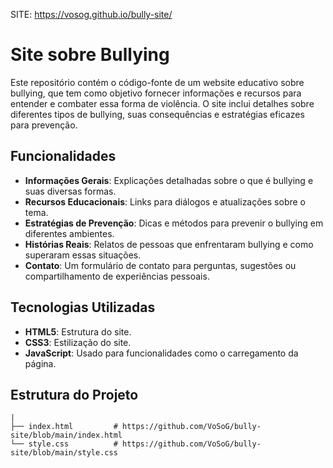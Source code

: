 SITE: https://vosog.github.io/bully-site/
# Site sobre Bullying
Este repositório contém o código-fonte de um website educativo sobre bullying, que tem como objetivo fornecer informações e recursos para entender e combater essa forma de violência. O site inclui detalhes sobre diferentes tipos de bullying, suas consequências e estratégias eficazes para prevenção.

## Funcionalidades

- **Informações Gerais**: Explicações detalhadas sobre o que é bullying e suas diversas formas.
- **Recursos Educacionais**: Links para diálogos e atualizações sobre o tema.
- **Estratégias de Prevenção**: Dicas e métodos para prevenir o bullying em diferentes ambientes.
- **Histórias Reais**: Relatos de pessoas que enfrentaram bullying e como superaram essas situações.
- **Contato**: Um formulário de contato para perguntas, sugestões ou compartilhamento de experiências pessoais.

## Tecnologias Utilizadas

- **HTML5**: Estrutura do site.
- **CSS3**: Estilização do site.
- **JavaScript**: Usado para funcionalidades como o carregamento da página.

## Estrutura do Projeto
```plaintext
|
├── index.html         # https://github.com/VoSoG/bully-site/blob/main/index.html
└── style.css          # https://github.com/VoSoG/bully-site/blob/main/style.css
